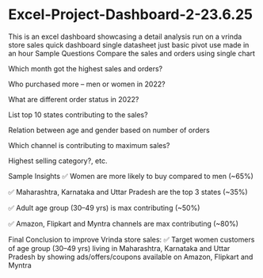 # Excel-Project-Dashboard-2-23.6.25
This is an excel dashboard showcasing a detail analysis run on a vrinda store sales quick dashboard single datasheet just basic pivot use made in an hour
Sample Questions
Compare the sales and orders using single chart

Which month got the highest sales and orders?

Who purchased more – men or women in 2022?

What are different order status in 2022?

List top 10 states contributing to the sales?

Relation between age and gender based on number of orders

Which channel is contributing to maximum sales?

Highest selling category?, etc.

Sample Insights
✅ Women are more likely to buy compared to men (~65%)

✅ Maharashtra, Karnataka and Uttar Pradesh are the top 3 states (~35%)

✅ Adult age group (30–49 yrs) is max contributing (~50%)

✅ Amazon, Flipkart and Myntra channels are max contributing (~80%)

Final Conclusion to improve Vrinda store sales:
✅ Target women customers of age group (30–49 yrs) living in Maharashtra, Karnataka and Uttar Pradesh by showing ads/offers/coupons available on Amazon, Flipkart and Myntra
